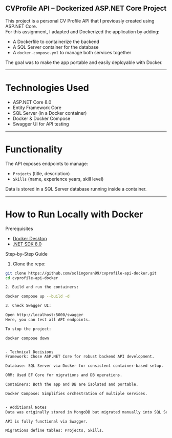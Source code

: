 ﻿## CVProfile API – Dockerized ASP.NET Core Project

This project is a personal CV Profile API that I previously created using ASP.NET Core.  
For this assignment, I adapted and Dockerized the application by adding:

- A Dockerfile to containerize the backend
- A SQL Server container for the database
- A `docker-compose.yml` to manage both services together

The goal was to make the app portable and easily deployable with Docker.

---

# Technologies Used

- ASP.NET Core 8.0
- Entity Framework Core
- SQL Server (in a Docker container)
- Docker & Docker Compose
- Swagger UI for API testing

---

# Functionality

The API exposes endpoints to manage:
- `Projects` (title, description)
- `Skills` (name, experience years, skill level)

Data is stored in a SQL Server database running inside a container.

---

# How to Run Locally with Docker

 Prerequisites

- [Docker Desktop](https://www.docker.com/products/docker-desktop/)
- [.NET SDK 8.0](https://dotnet.microsoft.com/en-us/download)

Step-by-Step Guide

1. Clone the repo:

```bash
git clone https://github.com/solingoran99/cvprofile-api-docker.git
cd cvprofile-api-docker

2. Build and run the containers:

docker compose up --build -d

3. Check Swagger UI:

Open http://localhost:5000/swagger
Here, you can test all API endpoints.

To stop the project:

docker compose down


- Technical Decisions
Framework: Chose ASP.NET Core for robust backend API development.

Database: SQL Server via Docker for consistent container-based setup.

ORM: Used EF Core for migrations and DB operations.

Containers: Both the app and DB are isolated and portable.

Docker Compose: Simplifies orchestration of multiple services.


- Additional Notes
Data was originally stored in MongoDB but migrated manually into SQL Server for this Docker-based setup.

API is fully functional via Swagger.

Migrations define tables: Projects, Skills.


